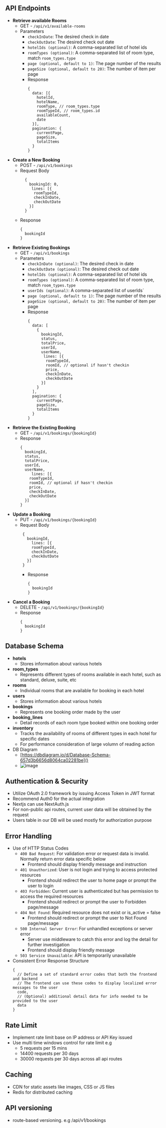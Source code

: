 ## API Endpoints

- **Retrieve available Rooms**
  - GET - `/api/v1/available-rooms`
  - Parameters
    - `checkInDate`: The desired check in date
    - `checkOutDate`: The desired check out date
    - `hotelIds (optional)`: A comma-separated list of hotel ids
    - `roomTypes (optional)`: A comma-separated list of room type, match `room_types.type`
    - `page (optional, default to 1)`: The page number of the results
    - `pageSize (optional, default to 20)`: The number of item per page
    - Response
      ```
      {
        data: [{
          hotelId,
          hotelName,
          roomType, // room_types.type
          roomTypeId, // room_types.id
          availableCount,
          date
        }],
        pagination: {
          currentPage,
          pageSize,
          totalItems
        }
      }
      ```
- **Create a New Booking**
  - POST - `/api/v1/bookings`
  - Request Body
    ```
      {
        bookingId: 0,
      	 lines: [{
          roomTypeId,
          checkInDate,
          checkOutDate
        }]
      }
    ```
  - Response
    ```
    {
      bookingId
    }
    ```
- **Retrieve Existing Bookings**
  - GET - `/api/v1/bookings`
  - Parameters
    - `checkInDate (optional)`: The desired check in date
    - `checkOutDate (optional)`: The desired check out date
    - `hotelIds (optional)`: A comma-separated list of hotel ids
    - `roomTypes (optional)`: A comma-separated list of room type, match `room_types.type`
    - `userIds (optional)`: A comma-separated list of userIds`
    - `page (optional, default to 1)`: The page number of the results
    - `pageSize (optional, default to 20)`: The number of item per page
    - Response
      ```
      {
        data: [
          {
            bookingId,
            status,
            totalPrice,
            userId,
            userName,
      	     lines: [{
              roomTypeId,
              roomId, // optional if hasn't checkin
              price,
              checkInDate,
              checkOutDate
            }]
          }
        ],
        pagination: {
          currentPage,
          pageSize,
          totalItems
        }
      }
      ```
- **Retrieve the Existing Booking**
  - GET - `/api/v1/bookings/{bookingId}`
  - Response
    ```
    {
      bookingId,
      status,
      totalPrice,
      userId,
      userName,
    	 lines: [{
        roomTypeId,
        roomId, // optional if hasn't checkin
        price,
        checkInDate,
        checkOutDate
      }]
    }
    ```
- **Update a Booking**
  - PUT - `/api/v1/bookings/{bookingId}`
  - Request Body
    ```
     {
       bookingId,
     	 lines: [{
         roomTypeId,
         checkInDate,
         checkOutDate
       }]
     }
    ```
    - Response
      ```
      {
        bookingId
      }
      ```
- **Cancel a Booking**
  - DELETE - `/api/v1/bookings/{bookingId}`
  - Response
    ```
    {
      bookingId
    }
    ```

## Database Schema

- **hotels**
  - Stores information about various hotels
- **room_types**
  - Represents different types of rooms available in each hotel, such as standard, deluxe, suite, etc
- **rooms**
  - Individual rooms that are available for booking in each hotel
- **users**
  - Stores information about various hotels
- **bookings**
  - Represents one booking order made by the user
- **booking_lines**
  - Detail records of each room type booked within one booking order
- **inventory**
  - Tracks the availability of rooms of different types in each hotel for specific dates
  - For performance consideration of large volumn of reading action
- DB Diagram
  - [https://dbdiagram.io/d/Database-Schema-657d3b6656d8064ca02281be]()
  - ![image](https://github.com/Aaallan/resly-coding-test-1/assets/36944529/45f7263e-65b2-4740-b4fb-62829d8cfd00)


## Authentication & Security

- Utilize OAuth 2.0 framework by issuing Access Token in JWT format
- Recommend Auth0 for the actual integration
- Nextjs can use NextAuth.js
- For non-public api routes, current user data will be obtained by the request
- Users table in our DB will be used mostly for authorization purpose

## Error Handling

- Use of HTTP Status Codes
  - `400 Bad Request`: For validation error or request data is invalid. Normally return error data specific below
    - Frontend should display friendly message and instruction
  - `401 Unauthorized`: User is not login and trying to access protected resources
    - Frontend should redirect the user to home page or prompt the user to login
  - `403 Forbidden`: Current user is authenticated but has permission to access the required resources
    - Frontend should redirect or prompt the user to Forbidden page/message
  - `404 Not Found`: Required resource does not exist or is_active = false
    - Frontend should redirect or prompt the user to Not Found page/message
  - `500 Internal Server Error`: For unhandled exceptions or server error
    - Server use middleware to catch this error and log the detail for further investigation
    - Frontend should display friendly message
  - `503 Service Unavailable`: API is temporarily unavailable
- Consistent Error Response Structure
  ```
  {
    // Define a set of standard error codes that both the frontend and backend
    // The frontend can use these codes to display localized error messages to the user
    code,
    // (Optional) additional detail data for info needed to be provided to the user
    data
  }
  ```

## Rate Limit

- Implement rate limit base on IP address or API Key issued
- Use multi time windows control for rate limit e.g
  - 5 requests per 15 mins
  - 14400 requests per 30 days
  - 30000 requests per 30 days across all api routes

## Caching

- CDN for static assets like images, CSS or JS files
- Redis for distributed caching

## API versioning

- route-based versioning. e.g /api/v1/bookings
